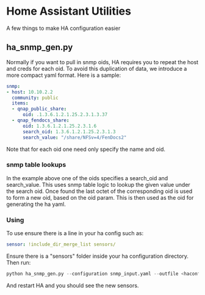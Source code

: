 # Home Assistant Utilities
A few things to make HA configuration easier

## ha_snmp_gen.py
Normally if you want to pull in snmp oids, HA requires you to repeat the host and creds for each oid. To avoid this duplication of data, we introduce a more compact yaml format.  Here is a sample:

```yaml
snmp:
- host: 10.10.2.2
  community: public
  items:
  - qnap_public_share:
      oid: .1.3.6.1.2.1.25.2.3.1.3.37
  - qnap_fendocs_share:
      oid: 1.3.6.1.2.1.25.2.3.1.6
      search_oid: 1.3.6.1.2.1.25.2.3.1.3
      search_value: "/share/NFSv=4/FenDocs2"
```

Note that for each oid one need only specify the name and oid.  


### snmp table lookups
In the example above one of the oids specifies a search_oid and search_value.  This uses snmp table logic to lookup the given value under the search oid.  Once found the last octet of the corresponding oid is used to form a new oid, based on the oid param. This is then used as the oid for generating the ha yaml.

### Using
To use ensure there is a line in your ha config such as:

```yaml
sensor: !include_dir_merge_list sensors/
```

Ensure there is a "sensors" folder inside your ha configuration directory.  Then run:

```python
python ha_snmp_gen.py --configuration snmp_input.yaml --outfile <haconfig>/sensors/snmp.yaml
```

And restart HA and you should see the new sensors.
